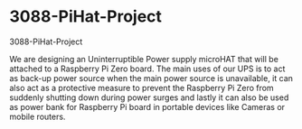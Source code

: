 # 3088-PiHat-Project
3088-PiHat-Project

We are designing an Uninterruptible Power supply microHAT that will be attached to a Raspberry Pi
Zero board. The main uses of our UPS is to act as back-up power source when the main power
source is unavailable, it can also act as a protective measure to prevent the Raspberry Pi Zero from
suddenly shutting down during power surges and lastly it can also be used as power bank for Raspberry
Pi board in portable devices like Cameras or mobile routers.

